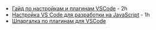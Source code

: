 - [Гайд по настройкам и плагинам VSCode](https://habr.com/ru/post/490754/) - 2h
- [Настройка VS Code для разработки на JavaScript](https://itchief.ru/javascript/vscode-configuration-for-frontend-development) - 1h
- [Шпаргалка по плагинам для VSCode](https://solidados.github.io/plugins_vscode/)
  
